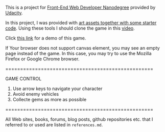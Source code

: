 This is a project for [Front-End Web Developer Nanodegree](https://www.udacity.com/course/nd001) provided by [Udacity](https://www.udacity.com). 

In this project, I was provided with [art assets together with some starter code](https://github.com/udacity/frontend-nanodegree-arcade-game). Using these tools I should clone the game in this [video](https://www.youtube.com/watch?v=p2JhGrrwLuQ&feature=youtu.be). 

Click [this link](http://g7845123.github.io/frogger) for a demo of this game. 

If Your browser does not support canvas element, you may see an empty page instead of the game. In this case, you may try to use the Mozilla Firefox or Google Chrome browser.

==================================================

GAME CONTROL

1. Use arrow keys to navigate your character
2. Avoid enemy vehicles
3. Collecte gems as more as possible

==================================================

All Web sites, books, forums, blog posts, github repositories etc. that I referred to or used are listed in `references.md`. 